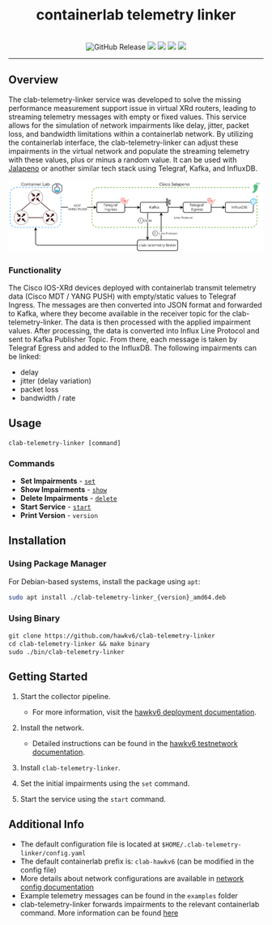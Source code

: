 <h1 align="center">containerlab telemetry linker</h1>
<p align="center">
    <br>
    <img alt="GitHub Release" src="https://img.shields.io/github/v/release/hawkv6/clab-telemetry-linker?display_name=release&style=flat-square">
    <img src="https://img.shields.io/badge/go%20report-A+-brightgreen.svg?style=flat-square">
    <img src="https://img.shields.io/github/actions/workflow/status/hawkv6/clab-telemetry-linker/testing.yaml?style=flat-square&label=tests">
    <img src="https://img.shields.io/codecov/c/github/hawkv6/clab-telemetry-linker?style=flat-square">
    <img src="https://img.shields.io/github/actions/workflow/status/hawkv6/clab-telemetry-linker/golangci-lint.yaml?style=flat-square&label=checks">
</p>

<p align="center">
</p>

---

## Overview
The clab-telemetry-linker service was developed to solve the missing performance measurement support issue in virtual XRd routers, leading to streaming telemetry messages with empty or fixed values. This service allows for the simulation of network impairments like delay, jitter, packet loss, and bandwidth limitations within a containerlab network. By utilizing the containerlab interface, the clab-telemetry-linker can adjust these impairments in the virtual network and populate the streaming telemetry with these values, plus or minus a random value. It can be used with [Jalapeno](https://github.com/cisco-open/jalapeno) or another similar tech stack using Telegraf, Kafka, and InfluxDB.

![](docs/images/clab-telemetry-linker-overview.drawio.svg)

### Functionality

The Cisco IOS-XRd devices deployed with containerlab transmit telemetry data (Cisco MDT / YANG PUSH) with empty/static values to Telegraf Ingress. The messages are then converted into JSON format and forwarded to Kafka, where they become available in the receiver topic for the clab-telemetry-linker. The data is then processed with the applied impairment values.
After processing, the data is converted into Influx Line Protocol and sent to Kafka Publisher Topic. From there, each message is taken by Telegraf Egress and added to the InfluxDB.
The following impairments can be linked:
- delay
- jitter (delay variation)
- packet loss
- bandwidth / rate

## Usage
```
clab-telemetry-linker [command]
```

### Commands
- **Set Impairments** - [`set`](docs/set.md)
- **Show Impairments** - [`show`](docs/show.md)
- **Delete Impairments** - [`delete`](docs/delete.md)
- **Start Service** - [`start`](docs/start.md)
- **Print Version** - `version`

## Installation 
### Using Package Manager
For Debian-based systems, install the package using `apt`:
```bash
sudo apt install ./clab-telemetry-linker_{version}_amd64.deb
```
### Using Binary
```
git clone https://github.com/hawkv6/clab-telemetry-linker
cd clab-telemetry-linker && make binary
sudo ./bin/clab-telemetry-linker
```

## Getting Started

1. Start the collector pipeline.
   - For more information, visit the [hawkv6 deployment documentation](https://github.com/hawkv6/deployment).

2. Install the network.
   - Detailed instructions can be found in the [hawkv6 testnetwork documentation](https://github.com/hawkv6/network).

3. Install `clab-telemetry-linker`.

4. Set the initial impairments using the `set` command.

5. Start the service using the `start` command.

## Additional Info
- The default configuration file is located at `$HOME/.clab-telemetry-linker/config.yaml`
- The default containerlab prefix is: `clab-hawkv6` (can be modified in the config file)
- More details about network configurations are available in [network config documentation](docs/network-config.md)
- Example telemetry messages can be found in the `examples` folder
- clab-telemetry-linker forwards impairments to the relevant containerlab command. More information can be found [here](https://containerlab.dev/cmd/tools/netem/set/)
